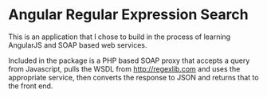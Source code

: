 Angular Regular Expression Search
====================

This is an application that I chose to build in the process of learning AngularJS and SOAP based web services.

Included in the package is a PHP based SOAP proxy that accepts a query from Javascript, pulls the WSDL from http://regexlib.com and uses the appropriate service, then converts the response to JSON and returns that to the front end.

